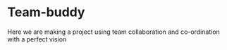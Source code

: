 # Team-buddy
Here we are making a project using team collaboration and co-ordination with a perfect vision
